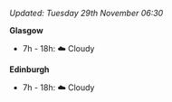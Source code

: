 *Updated: Tuesday 29th November 06:30*

**Glasgow**

* 7h - 18h: :cloud: Cloudy

**Edinburgh**

* 7h - 18h: :cloud: Cloudy
